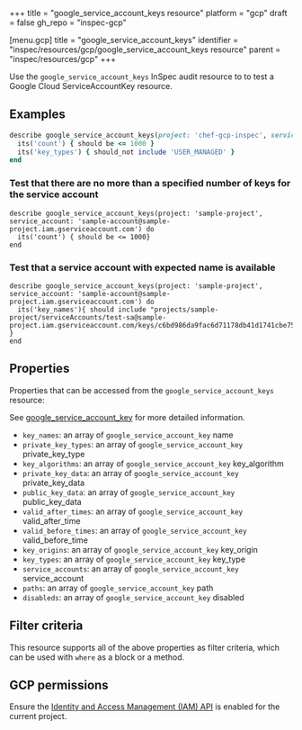 +++
title = "google_service_account_keys resource"
platform = "gcp"
draft = false
gh_repo = "inspec-gcp"

[menu.gcp]
title = "google_service_account_keys"
identifier = "inspec/resources/gcp/google_service_account_keys resource"
parent = "inspec/resources/gcp"
+++

Use the `google_service_account_keys` InSpec audit resource to to test a Google Cloud ServiceAccountKey resource.

## Examples

```ruby
describe google_service_account_keys(project: 'chef-gcp-inspec', service_account: "display-name@project-id.iam.gserviceaccount.com") do
  its('count') { should be <= 1000 }
  its('key_types') { should_not include 'USER_MANAGED' }
end
```

### Test that there are no more than a specified number of keys for the service account

    describe google_service_account_keys(project: 'sample-project', service_account: 'sample-account@sample-project.iam.gserviceaccount.com') do
      its('count') { should be <= 1000}
    end

### Test that a service account with expected name is available

    describe google_service_account_keys(project: 'sample-project', service_account: 'sample-account@sample-project.iam.gserviceaccount.com') do
      its('key_names'){ should include "projects/sample-project/serviceAccounts/test-sa@sample-project.iam.gserviceaccount.com/keys/c6bd986da9fac6d71178db41d1741cbe751a5080" }
    end

## Properties

Properties that can be accessed from the `google_service_account_keys` resource:

See [google_service_account_key](google_service_account_key) for more detailed information.

  * `key_names`: an array of `google_service_account_key` name
  * `private_key_types`: an array of `google_service_account_key` private_key_type
  * `key_algorithms`: an array of `google_service_account_key` key_algorithm
  * `private_key_data`: an array of `google_service_account_key` private_key_data
  * `public_key_data`: an array of `google_service_account_key` public_key_data
  * `valid_after_times`: an array of `google_service_account_key` valid_after_time
  * `valid_before_times`: an array of `google_service_account_key` valid_before_time
  * `key_origins`: an array of `google_service_account_key` key_origin
  * `key_types`: an array of `google_service_account_key` key_type
  * `service_accounts`: an array of `google_service_account_key` service_account
  * `paths`: an array of `google_service_account_key` path
  * `disableds`: an array of `google_service_account_key` disabled

## Filter criteria

This resource supports all of the above properties as filter criteria, which can be used
with `where` as a block or a method.

## GCP permissions

Ensure the [Identity and Access Management (IAM) API](https://console.cloud.google.com/apis/library/iam.googleapis.com/) is enabled for the current project.
